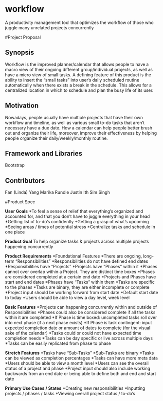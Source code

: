 # workflow
A productivity management tool that optimizes the workflow of those who juggle many unrelated projects concurrently

#Project Proposal

## Synopsis

Workflow is the improved planner/calendar that allows people to have a macro view of their ongoing different group/individual projects, as well as have a micro view of small tasks.  A defining feature of this product is the ability to insert the “small tasks” into user’s daily scheduled routine automatically when there exists a break in the schedule.  This allows for a centralized location in which to schedule and plan the busy life of its user.

## Motivation

Nowadays, people usually have multiple projects that have their own workflow and timeline, as well as various small to-do tasks that aren’t necessary have a due date. How a calendar can help people better brush out and organize their life, moreover, improve their effectiveness by helping people organize their daily/weekly/monthly routine. 

## Framework and Libraries

Bootstrap

## Contributors

Fan (Linda) Yang
Marika Rundle
Justin Ith
Sim Singh

#Product Spec

**User Goals**
  *To feel a sense of relief that everything’s organized and accounted for, and that you don’t have to juggle everything in your head
  *Getting list of to-do’s confidently
  *Getting a grasp of what’s upcoming
  *Seeing areas / times of potential stress
  *Centralize tasks and schedule in one place


**Product Goal**
  To help organize tasks & projects across multiple projects happening concurrently


**Product Requirements**
  *Foundational Features
    *There are ongoing, long-term “Responsibilities”
      *Responsibilities do not have defined end dates
    *Responsibilities have “Projects”
    *Projects have “Phases” within it
      *Phases cannot over overlap within a Project. They are distinct time boxes
      *Phases are considered completed at a certain end date
    *Projects and Phases have start and end dates
    *Phases have “Tasks” within them
      *Tasks are specific to the phases
      *Tasks are binary; they are either incomplete or complete
    *Project input should be working forward from start date
      *Default start date to today
    *Users should be able to view a day level, week level


**Basic Features**
  *Projects can happening concurrently within and outside of Responsibilities
  *Phases could also be considered complete if all the tasks within it are completed
    *If Phase is time boxed: uncompleted tasks roll over into next phase (if a next phase exists)
    *If Phase is task contingent: input expected completion date or amount of dates to complete (for the visual sake of the calendar)
  *Tasks could or could not have expected time completion needs
  *Tasks can be day specific or live across multiple days
  *Tasks can be easily replicated from phase to phase


**Stretch Features**
  *Tasks have “Sub-Tasks”
    *Sub-Tasks are binary
  *Tasks can be viewed as completion percentages
  *Tasks can have more meta data
  *Users should be able to view a month level
  *Users can see the overall status of a project and phase
  *Project input should also include working backwards from an end date or being able to define both and end and start date


**Primary Use Cases / States**
  *Creating new responsibilities
  *Inputting projects / phases / tasks
  *Viewing overall project status / to-do’s
